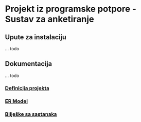 # Projekt iz programske potpore - Sustav za anketiranje

## Upute za instalaciju

... todo


## Dokumentacija

... todo

### [Definicija projekta](definicija-projekta.md)

### [ER Model](opis-baze-podataka.md)

### [Bilješke sa sastanaka](https://docs.google.com/document/d/1tqYlR7wgnotYuYYfDRm2xOz4JlXo75b7VYI6A7NRgK4/edit)
